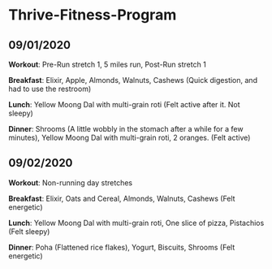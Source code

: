 # Thrive-Fitness-Program

## 09/01/2020
**Workout**: Pre-Run stretch 1, 5 miles run, Post-Run stretch 1

**Breakfast**: Elixir, Apple, Almonds, Walnuts, Cashews (Quick digestion, and had to use the restroom)

**Lunch**: Yellow Moong Dal with multi-grain roti (Felt active after it. Not sleepy)

**Dinner**: Shrooms (A little wobbly in the stomach after a while for a few minutes), Yellow Moong Dal with multi-grain roti, 2 oranges. (Felt active)

## 09/02/2020
**Workout**: Non-running day stretches

**Breakfast**: Elixir, Oats and Cereal, Almonds, Walnuts, Cashews (Felt energetic)

**Lunch**: Yellow Moong Dal with multi-grain roti, One slice of pizza, Pistachios (Felt sleepy)

**Dinner**: Poha (Flattened rice flakes), Yogurt, Biscuits, Shrooms (Felt energetic)

